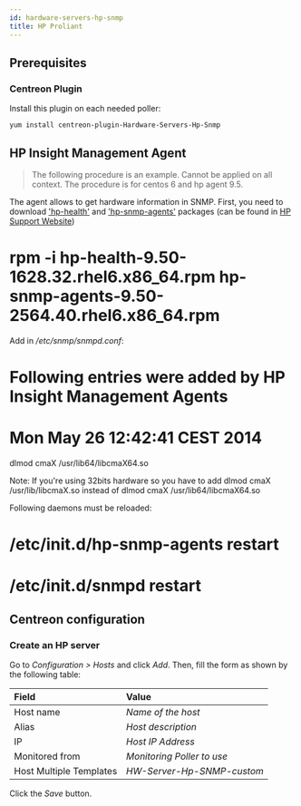 ```yaml
---
id: hardware-servers-hp-snmp
title: HP Proliant
---
```


## Prerequisites

### Centreon Plugin

Install this plugin on each needed poller:

``` shell
yum install centreon-plugin-Hardware-Servers-Hp-Snmp
```

## HP Insight Management Agent

> The following procedure is an example. Cannot be applied on all
context. The procedure is for centos 6 and hp agent 9.5.

The agent allows to get hardware information in SNMP. First, you need to
download ['hp-health'](https://support.hpe.com/hpsc/swd/public/detail?swItemId=MTX_c34b79933bcf4a6e89dc89df27) and ['hp-snmp-agents'](https://support.hpe.com/hpsc/swd/public/detail?swItemId=MTX_fe93eb05acc0417e95e177c0e7) packages (can be found in [HP Support
Website](https://support.hpe.com/hpsc/swd/public/))

# rpm -i hp-health-9.50-1628.32.rhel6.x86_64.rpm hp-snmp-agents-9.50-2564.40.rhel6.x86_64.rpm

Add in */etc/snmp/snmpd.conf*:

# Following entries were added by HP Insight Management Agents
#      Mon May 26 12:42:41 CEST 2014
dlmod cmaX /usr/lib64/libcmaX64.so

Note: If you're using 32bits hardware so you have to add dlmod cmaX
/usr/lib/libcmaX.so instead of dlmod cmaX /usr/lib64/libcmaX64.so

Following daemons must be reloaded:

# /etc/init.d/hp-snmp-agents restart
# /etc/init.d/snmpd restart

## Centreon configuration

### Create an HP server

Go to *Configuration \> Hosts* and click *Add*. Then, fill the form as shown by
the following table:

| Field                   | Value                      |
| :---------------------- | :------------------------- |
| Host name               | *Name of the host*         |
| Alias                   | *Host description*         |
| IP                      | *Host IP Address*          |
| Monitored from          | *Monitoring Poller to use* |
| Host Multiple Templates | *HW-Server-Hp-SNMP-custom* |

Click the *Save* button.
